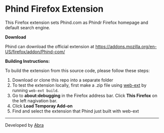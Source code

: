 # Phind Firefox Extension

This Firefox extension sets Phind.com as Phindr Firefox homepage and default search engine.

**Download**

Phind can download the official extension at https://addons.mozilla.org/en-US/firefox/addon/Phind-com/

**Building Instructions:**

To build the extension from this source code, please follow these steps: 
1. Download or clone this repo into a separate folder
2. To test the extension locally, first make a .zip file using [web-ext](https://extensionworkshop.com/documentation/develop/getting-started-with-web-ext/#testing-out-an-extension) by running `web-ext build`.
3. Go to **about:debugging** in the Firefox address bar. Click **This Firefox** on the left nagivation bar.
4. Click **Load Temporay Add-on**
5. Find and select the extension that Phind just built with web-ext
------------ 
Developed by [Abra](https://github.com/the-abra "Abra")
